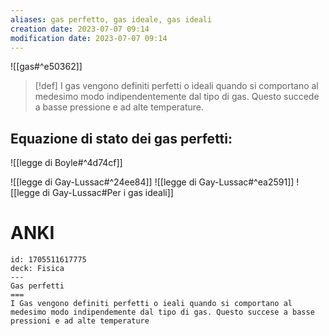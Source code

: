 ```yaml
---
aliases: gas perfetto, gas ideale, gas ideali
creation date: 2023-07-07 09:14
modification date: 2023-07-07 09:14
---
```


![[gas#^e50362]]

>[!def]
>I gas vengono definiti perfetti o ideali quando si comportano al medesimo modo indipendentemente dal tipo di gas. Questo succede a basse pressione e ad alte temperature.


## Equazione di stato dei gas perfetti:
![[legge di Boyle#^4d74cf]]

![[legge di Gay-Lussac#^24ee84]]
![[legge di Gay-Lussac#^ea2591]]
![[legge di Gay-Lussac#Per i gas ideali]]


# ANKI

```anki
id: 1705511617775
deck: Fisica
---
Gas perfetti
===
I Gas vengono definiti perfetti o ieali quando si comportano al medesimo modo indipendemente dal tipo di gas. Questo succese a basse pressioni e ad alte temperature
```
